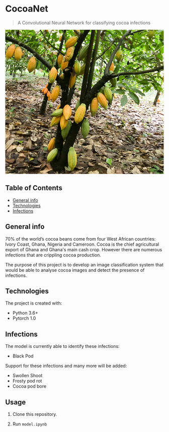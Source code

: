 # CocoaNet
> A Convolutional Neural Network for classifying cocoa infections

<div align=center><img src="./data/cocoa.jpg"/></div>

## Table of Contents

* [General info](#general-info)
* [Technologies](#technologies)
* [Infections](#infections)

## General info

70% of the world’s cocoa beans come from four West African countries: Ivory Coast, Ghana, Nigeria and Cameroon. Cocoa is the chief agricultural export of Ghana and Ghana's main cash crop. However there are numerous infections that are crippling cocoa production. 

The purpose of this project is to develop an image classification system that would be able to analyse cocoa images and detect the presence of infections.

## Technologies

The project is created with:
* Python 3.6+
* Pytorch 1.0

## Infections

The model is currently able to identify these infections:
* Black Pod 

Support for these infections and many more will be added:
* Swollen Shoot
* Frosty pod rot 
* Cocoa pod bore

## Usage

1. Clone this repository.

2. Run `model.ipynb`
